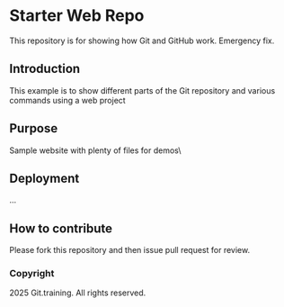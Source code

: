 # Starter Web Repo

This repository is for showing how Git and GitHub work. Emergency fix.

## Introduction

This example is to show different parts of the Git repository and various commands using a web project

## Purpose

Sample website with plenty of files for demos\

## Deployment

...

## How to contribute

Please fork this repository and then issue pull request for review.


### Copyright

2025 Git.training. All rights reserved.